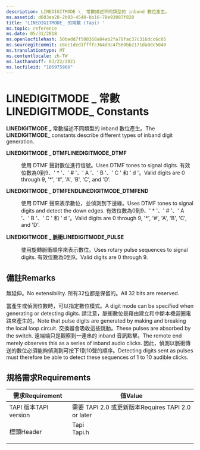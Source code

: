 ```yaml
---
description: LINEDIGITMODE \_ 常數描述不同類型的 inband 數位產生。
ms.assetid: d603ea28-2b93-4548-bb16-78e93087f828
title: 'LINEDIGITMODE_ 的常數 (Tapi) '
ms.topic: reference
ms.date: 05/31/2018
ms.openlocfilehash: 50bedd7f508368a84ab2fa70fac37c316dcc6c85
ms.sourcegitcommit: c8ec1ded1ffffc364d3c4f560bb2171da0dc5040
ms.translationtype: MT
ms.contentlocale: zh-TW
ms.lasthandoff: 03/22/2021
ms.locfileid: "106975966"
---
```

# <a name="linedigitmode_-constants"></a><span data-ttu-id="4ac14-103">LINEDIGITMODE \_ 常數</span><span class="sxs-lookup"><span data-stu-id="4ac14-103">LINEDIGITMODE\_ Constants</span></span>

<span data-ttu-id="4ac14-104">**LINEDIGITMODE \_** 常數描述不同類型的 inband 數位產生。</span><span class="sxs-lookup"><span data-stu-id="4ac14-104">The **LINEDIGITMODE\_** constants describe different types of inband digit generation.</span></span>

<dl> <dt>

<span data-ttu-id="4ac14-105"><span id="LINEDIGITMODE_DTMF"></span><span id="linedigitmode_dtmf"></span>**LINEDIGITMODE \_ DTMF**</span><span class="sxs-lookup"><span data-stu-id="4ac14-105"><span id="LINEDIGITMODE_DTMF"></span><span id="linedigitmode_dtmf"></span>**LINEDIGITMODE\_DTMF**</span></span>
</dt> <dd> <dl> <dt>



<span data-ttu-id="4ac14-106">使用 DTMF 聲對數位進行信號。</span><span class="sxs-lookup"><span data-stu-id="4ac14-106">Uses DTMF tones to signal digits.</span></span> <span data-ttu-id="4ac14-107">有效位數為0到9、' \* '、' \# '、' A '、' B '、' C ' 和 ' d '。</span><span class="sxs-lookup"><span data-stu-id="4ac14-107">Valid digits are 0 through 9, '\*', '\#', 'A', 'B', 'C', and 'D'.</span></span>


</dt> </dl> </dd> <dt>

<span data-ttu-id="4ac14-108"><span id="LINEDIGITMODE_DTMFEND"></span><span id="linedigitmode_dtmfend"></span>**LINEDIGITMODE \_ DTMFEND**</span><span class="sxs-lookup"><span data-stu-id="4ac14-108"><span id="LINEDIGITMODE_DTMFEND"></span><span id="linedigitmode_dtmfend"></span>**LINEDIGITMODE\_DTMFEND**</span></span>
</dt> <dd> <dl> <dt>



<span data-ttu-id="4ac14-109">使用 DTMF 聲來表示數位，並偵測到下邊緣。</span><span class="sxs-lookup"><span data-stu-id="4ac14-109">Uses DTMF tones to signal digits and detect the down edges.</span></span> <span data-ttu-id="4ac14-110">有效位數為0到9、' \* '、' \# '、' A '、' B '、' C ' 和 ' d '。</span><span class="sxs-lookup"><span data-stu-id="4ac14-110">Valid digits are 0 through 9, '\*', '\#', 'A', 'B', 'C', and 'D'.</span></span>


</dt> </dl> </dd> <dt>

<span data-ttu-id="4ac14-111"><span id="LINEDIGITMODE_PULSE"></span><span id="linedigitmode_pulse"></span>**LINEDIGITMODE \_ 脈衝**</span><span class="sxs-lookup"><span data-stu-id="4ac14-111"><span id="LINEDIGITMODE_PULSE"></span><span id="linedigitmode_pulse"></span>**LINEDIGITMODE\_PULSE**</span></span>
</dt> <dd> <dl> <dt>



<span data-ttu-id="4ac14-112">使用旋轉脈衝順序來表示數位。</span><span class="sxs-lookup"><span data-stu-id="4ac14-112">Uses rotary pulse sequences to signal digits.</span></span> <span data-ttu-id="4ac14-113">有效位數為0到9。</span><span class="sxs-lookup"><span data-stu-id="4ac14-113">Valid digits are 0 through 9.</span></span>


</dt> </dl> </dd> </dl>

## <a name="remarks"></a><span data-ttu-id="4ac14-114">備註</span><span class="sxs-lookup"><span data-stu-id="4ac14-114">Remarks</span></span>

<span data-ttu-id="4ac14-115">無延伸。</span><span class="sxs-lookup"><span data-stu-id="4ac14-115">No extensibility.</span></span> <span data-ttu-id="4ac14-116">所有32位都是保留的。</span><span class="sxs-lookup"><span data-stu-id="4ac14-116">All 32 bits are reserved.</span></span>

<span data-ttu-id="4ac14-117">當產生或偵測位數時，可以指定數位模式。</span><span class="sxs-lookup"><span data-stu-id="4ac14-117">A digit mode can be specified when generating or detecting digits.</span></span> <span data-ttu-id="4ac14-118">請注意，脈衝數位是藉由建立和中斷本機迴圈電路來產生的。</span><span class="sxs-lookup"><span data-stu-id="4ac14-118">Note that pulse digits are generated by making and breaking the local loop circuit.</span></span> <span data-ttu-id="4ac14-119">交換器會吸收這些跳動。</span><span class="sxs-lookup"><span data-stu-id="4ac14-119">These pulses are absorbed by the switch.</span></span> <span data-ttu-id="4ac14-120">遠端端只是觀察到一連串的 inband 音訊點擊。</span><span class="sxs-lookup"><span data-stu-id="4ac14-120">The remote end merely observes this as a series of inband audio clicks.</span></span> <span data-ttu-id="4ac14-121">因此，偵測以脈衝傳送的數位必須能夠偵測到可按下1到10聲的順序。</span><span class="sxs-lookup"><span data-stu-id="4ac14-121">Detecting digits sent as pulses must therefore be able to detect these sequences of 1 to 10 audible clicks.</span></span>

## <a name="requirements"></a><span data-ttu-id="4ac14-122">規格需求</span><span class="sxs-lookup"><span data-stu-id="4ac14-122">Requirements</span></span>



| <span data-ttu-id="4ac14-123">需求</span><span class="sxs-lookup"><span data-stu-id="4ac14-123">Requirement</span></span> | <span data-ttu-id="4ac14-124">值</span><span class="sxs-lookup"><span data-stu-id="4ac14-124">Value</span></span> |
|-------------------------|-----------------------------------------------------------------------------------|
| <span data-ttu-id="4ac14-125">TAPI 版本</span><span class="sxs-lookup"><span data-stu-id="4ac14-125">TAPI version</span></span><br/> | <span data-ttu-id="4ac14-126">需要 TAPI 2.0 或更新版本</span><span class="sxs-lookup"><span data-stu-id="4ac14-126">Requires TAPI 2.0 or later</span></span><br/>                                             |
| <span data-ttu-id="4ac14-127">標頭</span><span class="sxs-lookup"><span data-stu-id="4ac14-127">Header</span></span><br/>       | <dl> <span data-ttu-id="4ac14-128"><dt>Tapi</dt></span><span class="sxs-lookup"><span data-stu-id="4ac14-128"><dt>Tapi.h</dt></span></span> </dl> |



 

 




